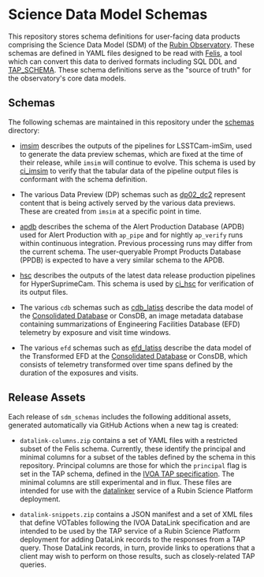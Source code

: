 Science Data Model Schemas
==========================

This repository stores schema definitions for user-facing data
products comprising the Science Data Model (SDM) of the
[Rubin Observatory](https://rubinobservatory.org/).
These schemas are defined in YAML files designed to be read with
[Felis](https://github.com/lsst/felis), a tool which can convert this data
to derived formats including SQL DDL and
[TAP_SCHEMA](https://www.ivoa.net/documents/TAP/20180830/PR-TAP-1.1-20180830.html#tth_sEc4).
These schema definitions serve as the "source of truth" for the observatory's core data models.

Schemas
-------

The following schemas are maintained in this repository under the [schemas](./python/lsst/sdm/schemas) directory:

 * [imsim](./python/lsst/sdm/schemas/imsim.yaml) describes the outputs
   of the pipelines for LSSTCam-imSim, used to generate the data preview
   schemas, which are fixed at the time of their release, while `imsim` will
   continue to evolve. This schema is used by
   [ci_imsim](https://github.com/lsst/ci_imsim) to verify that the tabular data
   of the pipeline output files is conformant with the schema definition.

 * The various Data Preview (DP) schemas such as
   [dp02_dc2](./python/lsst/sdm/schemas/dp02_dc2.yaml) represent
   content that is being actively served by the various data previews.
   These are created from `imsim` at a specific point in time.

 * [apdb](./python/lsst/sdm/schemas/apdb.yaml) describes the schema
   of the Alert Production Database (APDB) used for Alert Production with
   `ap_pipe` and for nightly `ap_verify` runs within continuous integration.
   Previous processing runs may differ from the current schema. The
   user-queryable Prompt Products Database (PPDB) is expected to have a very similar schema to the APDB.

 * [hsc](./python/lsst/sdm/schemas/hsc.yaml) describes the outputs of
   the latest data release production pipelines for HyperSuprimeCam. This
   schema is used by [ci_hsc](https://github.com/lsst/ci_hsc) for verification
   of its output files.

* The various `cdb` schemas such as
  [cdb_latiss](./python/lsst/sdm/schemas/cdb_latiss.yaml) describe the
  data model of the [Consolidated Database](https://github.com/lsst-dm/consdb)
  or ConsDB, an image metadata database containing summarizations of
  Engineering Facilities Database (EFD) telemetry by exposure and visit time windows.

* The various `efd` schemas such as
  [efd_latiss](./python/lsst/sdm/schemas/efd_latiss.yaml) describe the
  data model of the Transformed EFD at the [Consolidated Database](https://github.com/lsst-dm/consdb)
  or ConsDB, which consists of telemetry transformed over time spans defined by the 
  duration of the exposures and visits.

Release Assets
--------------

Each release of `sdm_schemas` includes the following additional assets,
generated automatically via GitHub Actions when a new tag is created:

 * `datalink-columns.zip` contains a set of YAML files with a restricted
   subset of the Felis schema. Currently, these identify the principal and
   minimal columns for a subset of the tables defined by the schema in
   this repository. Principal columns are those for which the `principal`
   flag is set in the TAP schema, defined in the
   [IVOA TAP
   specification](https://www.ivoa.net/documents/TAP/20190927/REC-TAP-1.1.html#tth_sEc4.3).
   The minimal columns are still experimental and in flux. These files are
   intended for use with the
   [datalinker](https://github.com/lsst-sqre/datalinker) service of a
   Rubin Science Platform deployment.

 * `datalink-snippets.zip` contains a JSON manifest and a set of XML files
   that define VOTables following the IVOA DataLink specification and are
   intended to be used by the TAP service of a Rubin Science Platform
   deployment for adding DataLink records to the responses from a TAP query.
   Those DataLink records, in turn, provide links to operations that a client
   may wish to perform on those results, such as closely-related TAP queries.
